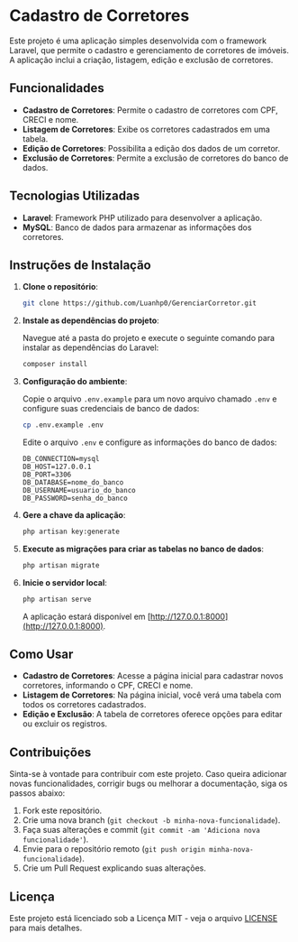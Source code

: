 # Cadastro de Corretores

Este projeto é uma aplicação simples desenvolvida com o framework Laravel, que permite o cadastro e gerenciamento de corretores de imóveis. A aplicação inclui a criação, listagem, edição e exclusão de corretores. 

## Funcionalidades

- **Cadastro de Corretores**: Permite o cadastro de corretores com CPF, CRECI e nome.
- **Listagem de Corretores**: Exibe os corretores cadastrados em uma tabela.
- **Edição de Corretores**: Possibilita a edição dos dados de um corretor.
- **Exclusão de Corretores**: Permite a exclusão de corretores do banco de dados.

## Tecnologias Utilizadas

- **Laravel**: Framework PHP utilizado para desenvolver a aplicação.
- **MySQL**: Banco de dados para armazenar as informações dos corretores.

## Instruções de Instalação

1. **Clone o repositório**:

    ```bash
    git clone https://github.com/Luanhp0/GerenciarCorretor.git
    ```

2. **Instale as dependências do projeto**:

    Navegue até a pasta do projeto e execute o seguinte comando para instalar as dependências do Laravel:

    ```bash
    composer install
    ```

3. **Configuração do ambiente**:

    Copie o arquivo `.env.example` para um novo arquivo chamado `.env` e configure suas credenciais de banco de dados:

    ```bash
    cp .env.example .env
    ```

    Edite o arquivo `.env` e configure as informações do banco de dados:

    ```env
    DB_CONNECTION=mysql
    DB_HOST=127.0.0.1
    DB_PORT=3306
    DB_DATABASE=nome_do_banco
    DB_USERNAME=usuario_do_banco
    DB_PASSWORD=senha_do_banco
    ```

4. **Gere a chave da aplicação**:

    ```bash
    php artisan key:generate
    ```

5. **Execute as migrações para criar as tabelas no banco de dados**:

    ```bash
    php artisan migrate
    ```

6. **Inicie o servidor local**:

    ```bash
    php artisan serve
    ```

    A aplicação estará disponível em [http://127.0.0.1:8000](http://127.0.0.1:8000).

## Como Usar

- **Cadastro de Corretores**: Acesse a página inicial para cadastrar novos corretores, informando o CPF, CRECI e nome.
- **Listagem de Corretores**: Na página inicial, você verá uma tabela com todos os corretores cadastrados.
- **Edição e Exclusão**: A tabela de corretores oferece opções para editar ou excluir os registros.

## Contribuições

Sinta-se à vontade para contribuir com este projeto. Caso queira adicionar novas funcionalidades, corrigir bugs ou melhorar a documentação, siga os passos abaixo:

1. Fork este repositório.
2. Crie uma nova branch (`git checkout -b minha-nova-funcionalidade`).
3. Faça suas alterações e commit (`git commit -am 'Adiciona nova funcionalidade'`).
4. Envie para o repositório remoto (`git push origin minha-nova-funcionalidade`).
5. Crie um Pull Request explicando suas alterações.

## Licença

Este projeto está licenciado sob a Licença MIT - veja o arquivo [LICENSE](LICENSE) para mais detalhes.






